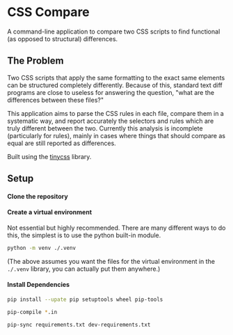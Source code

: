 # CSS Compare

A command-line application to compare two CSS scripts to find functional (as opposed to structural) differences.

## The Problem

Two CSS scripts that apply the same formatting to the exact same elements can be structured completely differently. Because of this, standard text diff programs are close to useless for answering the question, "what are the differences between these files?"

This application aims to parse the CSS rules in each file, compare them in a systematic way, and report accurately the selectors and rules which are truly different between the two. Currently this analysis is incomplete (particularly for rules), mainly in cases where things that should compare as equal are still reported as differences.

Built using the [tinycss](http://pythonhosted.org/tinycss) library.

## Setup

#### Clone the repository

#### Create a virtual environment

Not essential but highly recommended. There are many different ways to do this, the simplest is to
use the python built-in module.

```sh
python -m venv ./.venv
```

(The above assumes you want the files for the virtual environment in the `./.venv` library,
you can actually put them anywhere.)

#### Install Dependencies

```sh
pip install --upate pip setuptools wheel pip-tools

pip-compile *.in

pip-sync requirements.txt dev-requirements.txt
```
